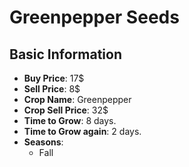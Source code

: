 # Greenpepper Seeds

## Basic Information

- **Buy Price**: 17$
- **Sell Price**: 8$
- **Crop Name**: Greenpepper
- **Crop Sell Price**: 32$
- **Time to Grow**: 8 days.
- **Time to Grow again**: 2 days.
- **Seasons**:
  - Fall